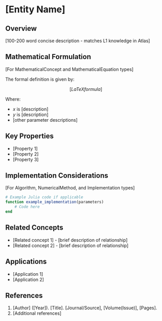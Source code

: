 # [Entity Name]

## Overview

[100-200 word concise description - matches L1 knowledge in Atlas]

## Mathematical Formulation

[For MathematicalConcept and MathematicalEquation types]

The formal definition is given by:

```math
[LaTeX formula]
```

Where:
- $x$ is [description]
- $y$ is [description]
- [other parameter descriptions]

## Key Properties

- [Property 1]
- [Property 2]
- [Property 3]

## Implementation Considerations

[For Algorithm, NumericalMethod, and Implementation types]

```julia
# Example Julia code if applicable
function example_implementation(parameters)
    # Code here
end
```

## Related Concepts

- [Related concept 1] - [brief description of relationship]
- [Related concept 2] - [brief description of relationship]

## Applications

- [Application 1]
- [Application 2]

## References

1. [Author] ([Year]). [Title]. [Journal/Source], [Volume(Issue)], [Pages].
2. [Additional references]